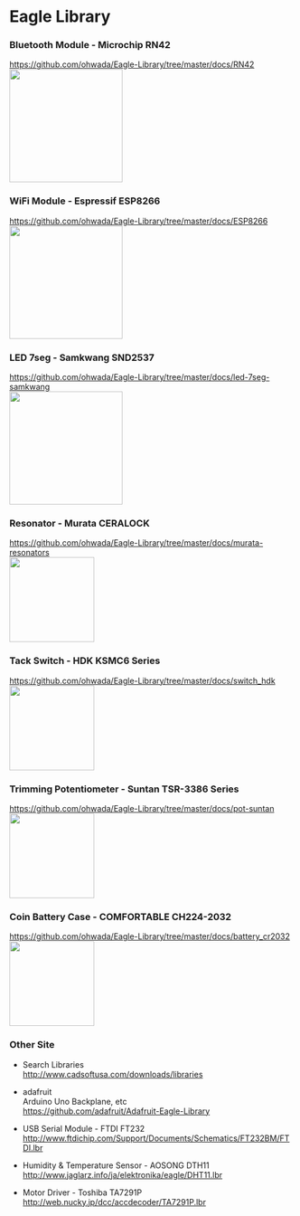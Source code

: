 Eagle Library
===============

### Bluetooth Module - Microchip RN42
https://github.com/ohwada/Eagle-Library/tree/master/docs/RN42 <br/>
<img src="https://raw.githubusercontent.com/ohwada/Eagle-Library/master/docs/RN42/rn42-ek-pkg.png" width="200" />

### WiFi Module - Espressif ESP8266
https://github.com/ohwada/Eagle-Library/tree/master/docs/ESP8266 <br/>
<img src="https://raw.githubusercontent.com/ohwada/Eagle-Library/master/docs/ESP8266/esp8266_cerevo_pkg.png" width="200" />

### LED 7seg - Samkwang SND2537
https://github.com/ohwada/Eagle-Library/tree/master/docs/led-7seg-samkwang <br/>
<img src="https://raw.githubusercontent.com/ohwada/Eagle-Library/master/docs/led-7seg-samkwang/snd2537_sym.png" width="200" />

### Resonator - Murata CERALOCK
https://github.com/ohwada/Eagle-Library/tree/master/docs/murata-resonators <br/>
<img src="https://raw.githubusercontent.com/ohwada/Eagle-Library/master/docs/murata-resonators/ceraloack_cstlat_pkg.png" width="150" />

### Tack Switch - HDK KSMC6 Series
https://github.com/ohwada/Eagle-Library/tree/master/docs/switch_hdk <br/>
<img src="https://raw.githubusercontent.com/ohwada/Eagle-Library/master/docs/switch_hdk/hdk_ksmc6_pkg.png" width="150" />

### Trimming Potentiometer - Suntan TSR-3386 Series
https://github.com/ohwada/Eagle-Library/tree/master/docs/pot-suntan <br/>
<img src="https://raw.githubusercontent.com/ohwada/Eagle-Library/master/docs/pot-suntan/3386k_pkg.png" width="150" />

### Coin Battery Case - COMFORTABLE CH224-2032
https://github.com/ohwada/Eagle-Library/tree/master/docs/battery_cr2032 <br/>
<img src="https://raw.githubusercontent.com/ohwada/Eagle-Library/master/docs/battery_cr2032/cr2032_ch224_pkg.png" width="150" />

### Other Site
- Search Libraries <br/>
http://www.cadsoftusa.com/downloads/libraries

- adafruit <br/>
Arduino Uno Backplane, etc <br/>
https://github.com/adafruit/Adafruit-Eagle-Library

- USB Serial Module - FTDI FT232 <br/>
http://www.ftdichip.com/Support/Documents/Schematics/FT232BM/FTDI.lbr

- Humidity & Temperature Sensor - AOSONG DTH11 <br/>
http://www.jaglarz.info/ja/elektronika/eagle/DHT11.lbr

- Motor Driver - Toshiba TA7291P <br/>
http://web.nucky.jp/dcc/accdecoder/TA7291P.lbr
